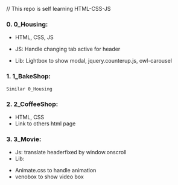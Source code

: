 // This repo is self learning HTML-CSS-JS

### 0. 0_Housing:
- HTML, CSS, JS
+ JS: Handle changing tab active for header
- Lib: Lightbox to show modal, jquery.counterup.js, owl-carousel

### 1. 1_BakeShop:
	Similar 0_Housing

### 2. 2_CoffeeShop:
- HTML, CSS
- Link to others html page

### 3. 3_Movie:
- Js: translate headerfixed by window.onscroll
- Lib: 
+ Animate.css to handle animation
+ venobox to show video box